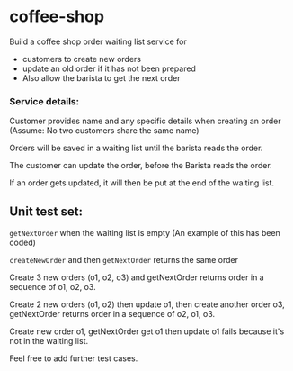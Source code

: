 # coffee-shop

Build a coffee shop order waiting list service for

- customers to create new orders
- update an old order if it has not been prepared
- Also allow the barista to get the next order

### Service details:

Customer provides name and any specific details when creating an order 
(Assume: No two customers share the same name)

Orders will be saved in a waiting list until the barista reads the order.

The customer can update the order, before the Barista reads the order.

If an order gets updated, it will then be put at the end of the waiting list.

## Unit test set:

`getNextOrder` when the waiting list is empty (An example of this has been coded)

`createNewOrder` and then `getNextOrder` returns the same order

Create 3 new orders (o1, o2, o3) and getNextOrder returns order in a sequence of o1, o2, o3.

Create 2 new orders (o1, o2) then update o1, then create another order o3, getNextOrder returns order in a sequence of 
o2, o1, o3.

Create new order o1, getNextOrder get o1 then update o1 fails because it's not in the waiting list.

Feel free to add further test cases. 